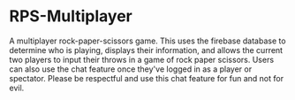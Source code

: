 # RPS-Multiplayer
A multiplayer rock-paper-scissors game.
This uses the firebase database to determine who is playing, displays their information, and allows the current two players to input their throws in a game of rock paper scissors. 
Users can also use the chat feature once they've logged in as a player or spectator.
Please be respectful and use this chat feature for fun and not for evil.
